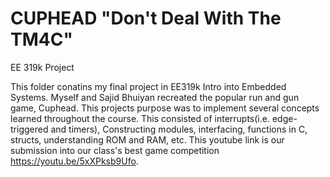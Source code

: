 # CUPHEAD "Don't Deal With The TM4C"
EE 319k Project

This folder conatins my final project in EE319k Intro into Embedded Systems.
 Myself and Sajid Bhuiyan recreated the popular run and gun game, Cuphead. 
 This projects purpose was to implement several concepts learned throughout the course.
 This consisted of interrupts(i.e. edge-triggered and timers), Constructing modules, interfacing, functions in C, structs, understanding ROM and RAM, etc.
 This youtube link is our submission into our class's best game competition https://youtu.be/5xXPksb9Ufo.
